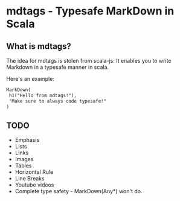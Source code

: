 # mdtags - Typesafe MarkDown in Scala

## What is mdtags?

The idea for mdtags is stolen from scala-js: It enables you to
write Markdown in a typesafe manner in scala.

Here's an example:

```markdown
MarkDown(
 h1("Hello from mdtags!"),
 "Make sure to always code typesafe!"
)
```

## TODO

* Emphasis
* Lists
* Links
* Images
* Tables
* Horizontal Rule
* Line Breaks
* Youtube videos
* Complete type safety - MarkDown(Any*) won't do.